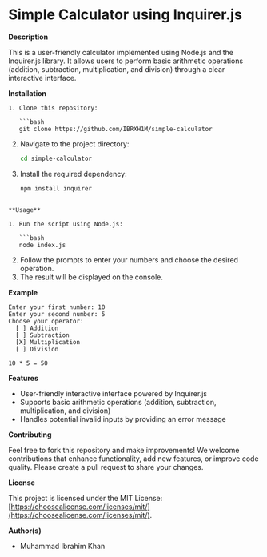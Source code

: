 # Simple Calculator using Inquirer.js


**Description**

This is a user-friendly calculator implemented using Node.js and the Inquirer.js library. It allows users to perform basic arithmetic operations (addition, subtraction, multiplication, and division) through a clear interactive interface.


**Installation**

```
1. Clone this repository:

   ```bash
   git clone https://github.com/IBRXH1M/simple-calculator
   ```

2. Navigate to the project directory:

   ```bash
   cd simple-calculator
   ```

3. Install the required dependency:

   ```bash
   npm install inquirer
   ```
```

**Usage**

1. Run the script using Node.js:

   ```bash
   node index.js
   ```

2. Follow the prompts to enter your numbers and choose the desired operation.
3. The result will be displayed on the console.

**Example**

```
Enter your first number: 10
Enter your second number: 5
Choose your operator:
  [ ] Addition
  [ ] Subtraction
  [X] Multiplication
  [ ] Division

10 * 5 = 50
```

**Features**

- User-friendly interactive interface powered by Inquirer.js
- Supports basic arithmetic operations (addition, subtraction, multiplication, and division)
- Handles potential invalid inputs by providing an error message

**Contributing**

Feel free to fork this repository and make improvements! We welcome contributions that enhance functionality, add new features, or improve code quality. Please create a pull request to share your changes.

**License**

This project is licensed under the MIT License: [https://choosealicense.com/licenses/mit/](https://choosealicense.com/licenses/mit/).

**Author(s)**

- Muhammad Ibrahim Khan
